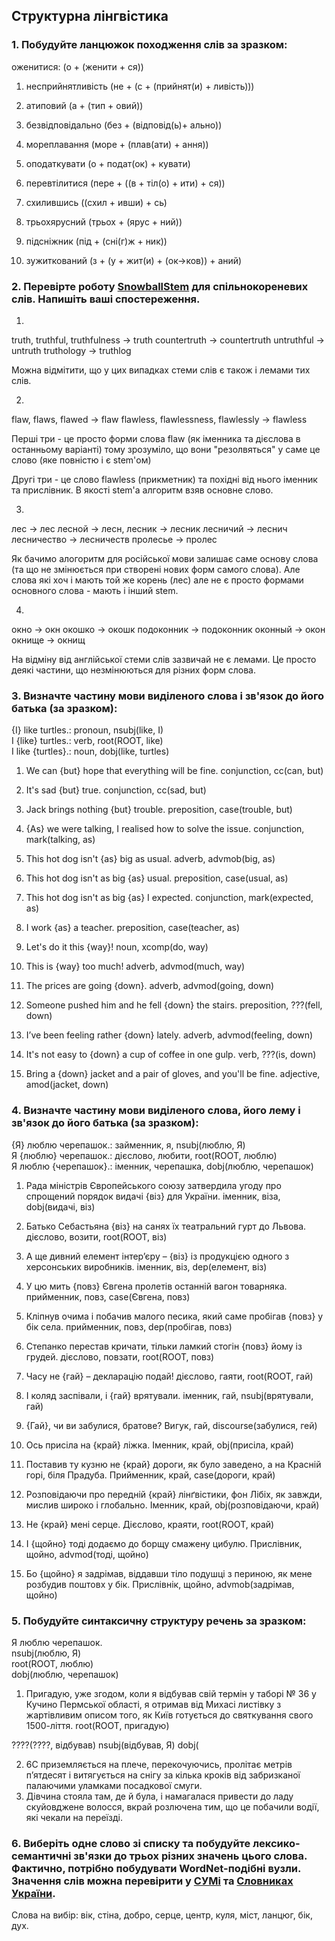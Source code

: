 ## Структурна лінгвістика

### 1. Побудуйте ланцюжок походження слів за зразком:

оженитися: (о + (женити + ся))

1. несприйнятливість
(не + (с + (прийнят(и) + ливість)))

2. атиповий
(а + (тип + овий))

3. безвідповідально
(без + (відповід(ь)+ ально))

4. мореплавання
(море + (плав(ати) + ання))

5. оподаткувати
(о + подат(ок) + кувати)

6. перевтілитися
(пере + ((в + тіл(о) + ити) + ся))

7. схилившись
((схил + ивши) + сь)

8. трьохярусний
(трьох + (ярус + ний))


9. підсніжник
(під + (сні(г)ж + ник))

10. зужиткований
(з + (у + жит(и) + (ок->ков)) + аний)


### 2. Перевірте роботу [SnowballStem](http://snowballstem.org/) для спільнокореневих слів. Напишіть ваші спостереження.

1. 
truth, truthful, truthfulness -> truth
countertruth -> countertruth
untruthful -> untruth
truthology -> truthlog

Можна відмітити, що у цих випадках стеми слів є також і лемами тих слів.

2. 
flaw, flaws, flawed -> flaw
flawless, flawlessness, flawlessly -> flawless

Перші три - це просто форми слова flaw (як іменника та дієслова в останньому варіанті) тому зрозуміло, що вони "резолвяться" у саме це слово (яке повністю і є stem'ом)

Другі три - це слово flawless (прикметник) та похідні від нього іменник та прислівник. В якості stem'а алгоритм взяв основне слово.


3. 
лес ->  лес
лесной -> лесн, 
лесник -> лесник
лесничий -> леснич
лесничество -> лесничеств
пролесье -> пролеc

Як бачимо алогоритм для російської мови залишає саме основу слова (та що не змінюється при створені нових форм самого слова). 
Але слова які хоч і мають той же корень (лес) але не є просто формами основного слова - мають і інший stem.


4. 
окно ->	окн
окошко -> окошк
подоконник -> подоконник
оконный -> окон
окнище -> окнищ

На відміну від англійської стеми слів зазвичай не є лемами. Це просто деякі частини, що незмінюються для різних форм слова.



### 3. Визначте частину мови виділеного слова і зв'язок до його батька (за зразком):

{I} like turtles.: pronoun, nsubj(like, I)  
I {like} turtles.: verb, root(ROOT, like)  
I like {turtles}.: noun, dobj(like, turtles)

1. We can {but} hope that everything will be fine.
conjunction, cc(can, but)

2. It's sad {but} true.
conjunction, cc(sad, but)

3. Jack brings nothing {but} trouble.
preposition, case(trouble, but)

4. {As} we were talking, I realised how to solve the issue.
conjunction, mark(talking, as)

5. This hot dog isn't {as} big as usual.
adverb, advmob(big, as)

6. This hot dog isn't as big {as} usual.
preposition, case(usual, as)

7. This hot dog isn't as big {as} I expected.
conjunction, mark(expected, as)

8. I work {as} a teacher.
preposition, case(teacher, as)

9. Let's do it this {way}!
noun, xcomp(do, way)

10. This is {way} too much!
adverb, advmod(much, way)

11. The prices are going {down}.
adverb, advmod(going, down)

12. Someone pushed him and he fell {down} the stairs.
preposition, ???(fell, down)

13. I’ve been feeling rather {down} lately.
adverb, advmod(feeling, down)

14. It's not easy to {down} a cup of coffee in one gulp.
verb, ???(is, down)

15. Bring a {down} jacket and a pair of gloves, and you'll be fine.
adjective, amod(jacket, down)



### 4. Визначте частину мови виділеного слова, його лему і зв'язок до його батька (за зразком):

{Я} люблю черепашок.: займенник, я, nsubj(люблю, Я)  
Я {люблю} черепашок.: дієслово, любити, root(ROOT, люблю)  
Я люблю {черепашок}.: іменник, черепашка, dobj(люблю, черепашок)  

1. Рада міністрів Європейського союзу затвердила угоду про спрощений порядок видачі {віз} для України.
іменник, віза, dobj(видачі, віз)

2. Батько Себастьяна {віз} на санях їх театральний гурт до Львова.
дієслово, возити, root(ROOT, віз)

3. А ще дивний елемент інтер’єру – {віз} із продукцією одного з херсонських виробників.
іменник, віз, dep(елемент, віз)

4. У цю мить {повз} Євгена пролетів останній вагон товарняка.
прийменник, повз, case(Євгена, повз)

5. Кліпнув очима і побачив малого песика, який саме пробігав {повз} у бік села.
прийменник, повз, dep(пробігав, повз)

6. Степанко перестав кричати, тільки ламкий стогін {повз} йому із грудей.
дієслово, повзати, root(ROOT, повз)

7. Часу не {гай} – декларацію подай!
дієслово, гаяти, root(ROOT, гай)

8. І коляд заспівали, і {гай} врятували.
іменник, гай, nsubj(врятували, гай)

9. {Гай}, чи ви забулися, братове?
Вигук, гай, discourse(забулися, гей)

10. Ось присіла на {край} ліжка.
Іменник, край, obj(присіла, край)


11. Поставив ту кузню не {край} дороги, як було заведено, а на Красній горі, біля Прадуба.
Прийменник, край, case(дороги, край)

12. Розповідаючи про передній {край} лінґвістики, фон Лібіх, як завжди, мислив широко і глобально.
Іменник, край, obj(розповідаючи, край)

13. Не {край} мені серце.
Дієслово, краяти, root(ROOT, край)

14. І {щойно} тоді додаємо до борщу смажену цибулю.
Прислівник, щойно, advmod(тоді, щойно)

15. Бо {щойно} я задрімав, віддавши тіло подушці з периною, як мене розбудив поштовх у бік.
Прислівнік, щойно, advmob(задрімав, щойно)


### 5. Побудуйте синтаксичну структуру речень за зразком:

Я люблю черепашок.  
nsubj(люблю, Я)  
root(ROOT, люблю)  
dobj(люблю, черепашок)

1. Пригадую, уже згодом, коли я відбував свій термін у таборі № 36 у Кучино Пермської області, я отримав від Михасі листівку з жартівливим описом того, як Київ готується до святкування свого 1500-ліття.
root(ROOT, пригадую)

????(????, відбував)
nsubj(відбував, Я)
dobj(



2. 6C приземляється на плече, перекочуючись, пролітає метрів п’ятдесят і витягується на снігу за кілька кроків від забризканої палаючими уламками посадкової смуги.
3. Дівчина стояла там, де й була, і намагалася привести до ладу скуйовджене волосся, вкрай розлючена тим, що це побачили водії, які чекали на переїзді.

### 6. Виберіть одне cлово зі списку та побудуйте лексико-семантичні зв'язки до трьох різних значень цього слова. Фактично, потрібно побудувати WordNet-подібні вузли. Значення слів можна перевірити у [СУМі](http://sum.in.ua/) та [Словниках України](http://lcorp.ulif.org.ua/dictua/).

Слова на вибір: вік, стіна, добро, серце, центр, куля, міст, ланцюг, бік, дух.

